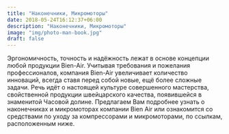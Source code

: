 ```yaml
---
title: "Наконечники, Микромоторы"
date: 2018-05-24T16:12:37+06:00
description: "Наконечники, Микромоторы"
image: "img/photo-man-book.jpg"
draft: false
---
```


Эргономичность, точность и надёжность лежат в основе концепции любой продукции Bien-Air. Учитывая требования и пожелания профессионалов, компания Bien-Air увеличивает количество инноваций, всегда ставя перед собой новые, ещё более сложные задачи. Речь идёт о настоящей культуре совершенного мастерства, свойственной продукции швейцарского качества, появившейся в знаменитой Часовой долине.
Предлагаем Вам подробнее узнать о наконечниках и микромоторах компании Bien Air или ознакомится со средствами по уходу за компрессорами и микромоторами, по ссылкам, расположенным ниже.
